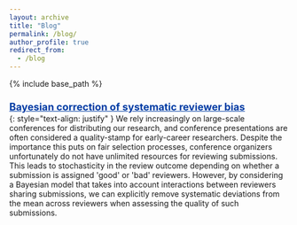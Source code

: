 ```yaml
---
layout: archive
title: "Blog"
permalink: /blog/
author_profile: true
redirect_from:
  - /blog
---
```


{% include base_path %}

<head>
<style>
a.blog:link {
  color: #003CA4;
  background-color: transparent;
  text-decoration: underline;
  font-weight:bold;
}
a.blog:visited {
  color: #003CA4;
  background-color: transparent;
  text-decoration: underline;
  font-weight:bold;
}
</style>
</head>

<p style="padding-bottom:-12px; margin-bottom:-12px; padding-top:8px; margin-top:8px">
<a style="font-size:1.3em" class="blog" href="http://KrisJensen.github.io/files/bias_blog.pdf">
Bayesian correction of systematic reviewer bias
</a>
</p>

{: style="text-align: justify" }
We rely increasingly on large-scale conferences for distributing our research, and conference presentations are often considered a quality-stamp for early-career researchers.
Despite the importance this puts on fair selection processes, conference organizers unfortunately do not have unlimited resources for reviewing submissions.
This leads to stochasticity in the review outcome depending on whether a submission is assigned 'good' or 'bad' reviewers.
However, by considering a Bayesian model that takes into account interactions between reviewers sharing submissions, we can explicitly remove systematic deviations from the mean across reviewers when assessing the quality of such submissions.
